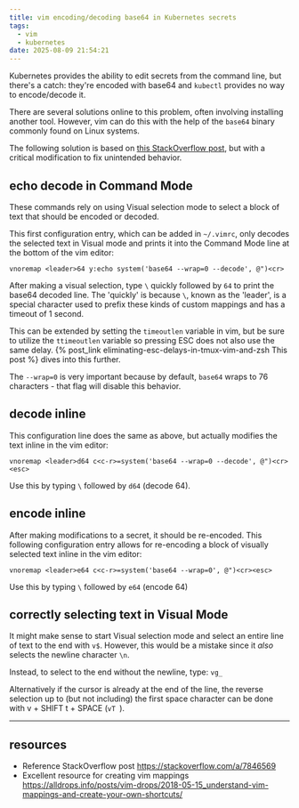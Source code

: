 ```yaml
---
title: vim encoding/decoding base64 in Kubernetes secrets
tags:
  - vim
  - kubernetes
date: 2025-08-09 21:54:21
---
```



Kubernetes provides the ability to edit secrets from the command line, but there's a catch: they're encoded with base64 and `kubectl` provides no way to encode/decode it.

There are several solutions online to this problem, often involving installing another tool. However, vim can do this with the help of the `base64` binary commonly found on Linux systems.

The following solution is based on [this StackOverflow post](https://stackoverflow.com/a/7846569), but with a critical modification to fix unintended behavior.


## echo decode in Command Mode

These commands rely on using Visual selection mode to select a block of text that should be encoded or decoded.

This first configuration entry, which can be added in `~/.vimrc`, only decodes the selected text in Visual mode and prints it into the Command Mode line at the bottom of the vim editor:

```vim
vnoremap <leader>64 y:echo system('base64 --wrap=0 --decode', @")<cr>
```

After making a visual selection, type `\` quickly followed by `64` to print the base64 decoded line. The 'quickly' is because `\`, known as the 'leader', is a special character used to prefix these kinds of custom mappings and has a timeout of 1 second. 

This can be extended by setting the `timeoutlen` variable in vim, but be sure to utilize the `ttimeoutlen` variable so pressing ESC does not also use the same delay. {% post_link eliminating-esc-delays-in-tmux-vim-and-zsh This post %} dives into this further.

The `--wrap=0` is very important because by default, `base64` wraps to 76 characters - that flag will disable this behavior.


## decode inline

This configuration line does the same as above, but actually modifies the text inline in the vim editor:

```vim
vnoremap <leader>d64 c<c-r>=system('base64 --wrap=0 --decode', @")<cr><esc>
```

Use this by typing `\` followed by `d64` (decode 64).


## encode inline

After making modifications to a secret, it should be re-encoded. This following configuration entry allows for re-encoding a block of visually selected text inline in the vim editor:

```vim
vnoremap <leader>e64 c<c-r>=system('base64 --wrap=0', @")<cr><esc>
```

Use this by typing `\` followed by `e64` (encode 64)


## correctly selecting text in Visual Mode

It might make sense to start Visual selection mode and select an entire line of text to the end with `v$`. However, this would be a mistake since it _also_ selects the newline character `\n`.

Instead, to select to the end without the newline, type: `vg_`

Alternatively if the cursor is already at the end of the line, the reverse selection up to (but not including) the first space character can be done with v + SHIFT t + SPACE (`vT `). 

---

## resources

- Reference StackOverflow post
    https://stackoverflow.com/a/7846569
- Excellent resource for creating vim mappings
    https://alldrops.info/posts/vim-drops/2018-05-15_understand-vim-mappings-and-create-your-own-shortcuts/
